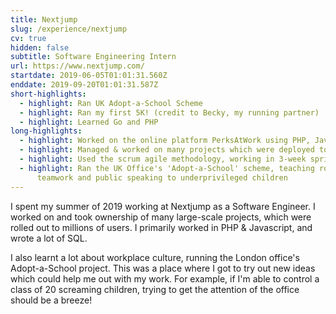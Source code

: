 ```yaml
---
title: Nextjump
slug: /experience/nextjump
cv: true
hidden: false
subtitle: Software Engineering Intern
url: https://www.nextjump.com/
startdate: 2019-06-05T01:01:31.560Z
enddate: 2019-09-20T01:01:31.587Z
short-highlights:
  - highlight: Ran UK Adopt-a-School Scheme
  - highlight: Ran my first 5K! (credit to Becky, my running partner)
  - highlight: Learned Go and PHP
long-highlights:
  - highlight: Worked on the online platform PerksAtWork using PHP, JavaScript and Go
  - highlight: Managed & worked on many projects which were deployed to millions of users
  - highlight: Used the scrum agile methodology, working in 3-week sprints
  - highlight: Ran the UK Office's 'Adopt-a-School' scheme, teaching robotics,
      teamwork and public speaking to underprivileged children
---
```

I spent my summer of 2019 working at Nextjump as a Software Engineer. I worked on and took ownership of many large-scale projects, which were rolled out to millions of users. I primarily worked in PHP & Javascript, and wrote a lot of SQL. 

I also learnt a lot about workplace culture, running the London office's Adopt-a-School project. This was a place where I got to try out new ideas which could help me out with my work. For example, if I'm able to control a class of 20 screaming children, trying to get the attention of the office should be a breeze!